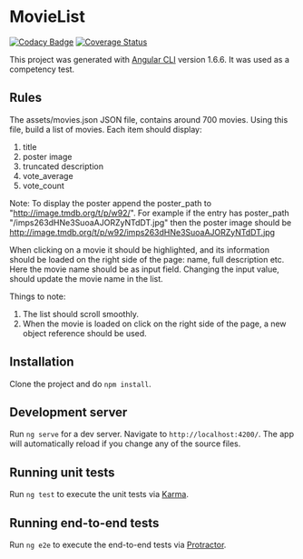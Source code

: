 # MovieList

[![Codacy Badge](https://api.codacy.com/project/badge/Grade/1ffb09d8748341fda9e48b2c525d5589)](https://www.codacy.com/app/fab/movielist?utm_source=github.com&amp;utm_medium=referral&amp;utm_content=millerf/movielist&amp;utm_campaign=Badge_Grade)
[![Coverage Status](https://coveralls.io/repos/github/millerf/movielist/badge.svg?branch=master)](https://coveralls.io/github/millerf/movielist?branch=master)

This project was generated with [Angular CLI](https://github.com/angular/angular-cli) version 1.6.6.
It was used as a competency test.

## Rules
The assets/movies.json JSON file, contains around 700 movies. Using this file, build a list of movies. 
Each item should display: 
1. title
2. poster image
3. truncated description 
4. vote_average
5. vote_count
 
Note: To display the poster append the poster_path to "http://image.tmdb.org/t/p/w92/". For example if the entry has poster_path "\/imps263dHNe3SuoaAJORZyNTdDT.jpg" then the poster image should be http://image.tmdb.org/t/p/w92/imps263dHNe3SuoaAJORZyNTdDT.jpg
 
When clicking on a movie it should be highlighted, and its information should be loaded on the right side of the page: name, full description etc. Here the movie name should be as input field. Changing the input value, should update the movie name in the list.
 
Things to note: 
1. The list should scroll smoothly.
2. When the movie is loaded on click on the right side of the page, a new object reference should be used.

## Installation
Clone the project and do `npm install`.

## Development server

Run `ng serve` for a dev server. Navigate to `http://localhost:4200/`. The app will automatically reload if you change any of the source files.

## Running unit tests

Run `ng test` to execute the unit tests via [Karma](https://karma-runner.github.io).

## Running end-to-end tests

Run `ng e2e` to execute the end-to-end tests via [Protractor](http://www.protractortest.org/).

